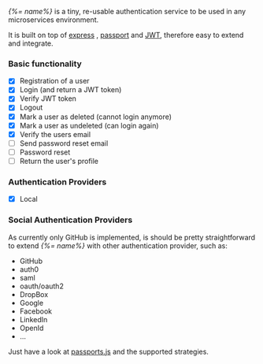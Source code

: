 _{%= name%}_ is a tiny, re-usable authentication service to be used in any microservices environment.

It is built on top of [express](https://expressjs.com/) , [passport](http://passportjs.org/) and [JWT](https://jwt.io/), therefore easy to extend and integrate.

### Basic functionality

- [x] Registration of a user
- [x] Login (and return a JWT token)
- [x] Verify JWT token
- [x] Logout
- [x] Mark a user as deleted (cannot login anymore)
- [x] Mark a user as undeleted (can login again)
- [x] Verify the users email
- [ ] Send password reset email
- [ ] Password reset
- [ ] Return the user's profile

### Authentication Providers

- [x] Local

### Social Authentication Providers

As currently only GitHub is implemented, is should be pretty straightforward to extend _{%= name%}_ with other authentication provider, such as:

- GitHub 
- auth0
- saml
- oauth/oauth2
- DropBox
- Google
- Facebook
- LinkedIn
- OpenId
- ...

Just have a look at [passports.js](http://passportjs.org/) and the supported strategies.
